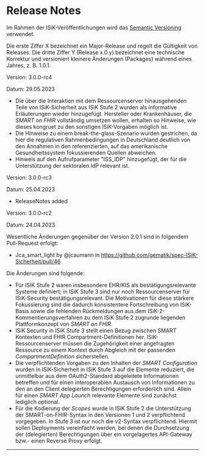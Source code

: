 # Release Notes

Im Rahmen der ISiK-Veröffentlichungen wird das [Semantic Versioning](https://semver.org/lang/de/) verwendet.

Die erste Ziffer X bezeichnet ein Major-Release und regelt die Gültigkeit von Releases. Die dritte Ziffer Y (Release x.0.y) bezeichnet eine technische Korrektur und versioniert kleinere Änderungen (Packages) während eines Jahres, z. B. 1.0.1.

Version: 3.0.0-rc4

Datum: 29.05.2023

* Die über die Interaktion mit dem Ressourcenserver hinausgehenden Teile von ISiK-Sicherheit aus ISiK Stufe 2 wurden als informative Erläuterungen wieder hinzugefügt. Hersteller oder Krankenhäuser, die _SMART on FHIR_ vollständig umsetzen wollen, erhalten so Hinweise, wie dieses kongruet zu den sonstigen ISiK-Vorgaben möglich ist.
* Die Hinweise zu einem break-the-glass-Szenario wurden gestrichen, da hier die regulativen Rahmenbedingungen in Deutschland deutlich von den Annahmen in den referenzierten, auf das amerikanische Gesundheitssystem fokussierenden Quellen abweichen.
* Hinweis auf den Aufrufparameter "ISS_IDP" hinzugefügt, der für die Unterstützung der sektoralen IdP relevant ist.

Version: 3.0.0-rc3

Datum: 25.04.2023

* ReleaseNotes added


Version: 3.0.0-rc2

Datum: 24.04.2023

Wesentliche Änderungen gegenüber der Version 2.0.1 sind in folgendem Pull-Request erfolgt:
* Jca_smart_light by @jcaumann in https://github.com/gematik/spec-ISiK-Sicherheit/pull/46

Die Änderungen sind folgende:
*	Für ISIK Stufe 2 waren insbesondere EHR/KIS als bestätigungsrelevante Systeme definiert; in ISiK Stufe 3 sind nur noch Ressourcenserver für ISiK-Security bestätigungsrelevant. Die Motivationen für diese stärkere Fokussierung sind die dadurch konsistentere Fortschreibung von ISiK-Basis sowie die fehlenden Rückmeldungen aus dem ISiK-2-Kommentierungsverfahren zu dem ISiK Stufe 2 zugrunde liegenden Plattformkonzept von _SMART on FHIR_. 
* ISiK Security in ISiK Stufe 3 stellt einen Bezug zwischen SMART Kontexten und FHIR Compartment-Definitionen her. ISiK-Ressourcenserver müssen die Zugehörigkeit einer angefragten Ressource zu einem Kontext durch Abgleich mit der passenden _CompartmentDefinition_ sicherstellen. 
*	Die verpflichtenden Vorgaben zu den Inhalten der _SMART Configuration_ wurden in ISiK-Sicherheit in ISiK Stufe 3 auf die Elemente reduziert, die unmittelbar aus dem OAuth2-Standard abgeleitete Informationen betreffen und für einen interoperablen Austausch von Informationen zu den an den Client delegierten Berechtigungen erforderlich sind. Allein für einen _SMART App Launch_ relevante Elemente sind zunächst lediglich optional.
*	Für die Kodierung der _Scopes_ wurde in ISiK Stufe 2 die Unterstützung der SMART-on-FHIR-Syntax in den Versionen 1 und 2 verpflichtend vorgegeben. In Stufe 3 ist nur noch die v2-Syntax verpflichtend. Hiermit sollen Deployments vereinfacht werden, bei denen die Durchsetzung der (delegierten) Berechtigungen über ein vorgelagertes API-Gateway bzw.- einen Reverse Proxy erfolgt.


----
